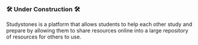 ### 🛠️ Under Construction 🛠️
Studystones is a platform that allows students to help each other study and prepare by allowing them to share resources online into a large repository of resources for others to use.
